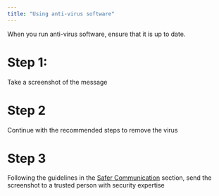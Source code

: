 ```yaml
---
title: "Using anti-virus software"
---
```

When you run anti-virus software, ensure that it is up to date.
<br>
# Step 1:
Take a screenshot of the message
<br>
# Step 2
Continue with the recommended steps to remove the virus
<br>
# Step 3
Following the guidelines in the [Safer Communication](topics/understand-4-digisec/4-secure-communications/1-intro.md) section, send the screenshot to a trusted person with security expertise
